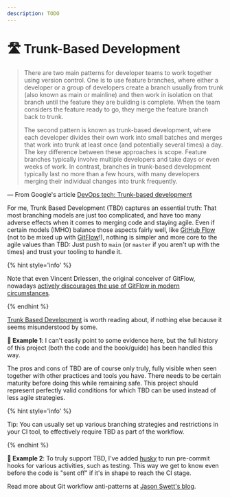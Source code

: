 ```yaml
---
description: TODO
---
```


# 🛣 Trunk-Based Development

> There are two main patterns for developer teams to work together using version control. One is to use feature branches, where either a developer or a group of developers create a branch usually from trunk (also known as main or mainline) and then work in isolation on that branch until the feature they are building is complete. When the team considers the feature ready to go, they merge the feature branch back to trunk.
>
> The second pattern is known as trunk-based development, where each developer divides their own work into small batches and merges that work into trunk at least once (and potentially several times) a day. The key difference between these approaches is scope. Feature branches typically involve multiple developers and take days or even weeks of work. In contrast, branches in trunk-based development typically last no more than a few hours, with many developers merging their individual changes into trunk frequently.

— From Google's article [DevOps tech: Trunk-based development](https://cloud.google.com/architecture/devops/devops-tech-trunk-based-development)

For me, Trunk Based Development (TBD) captures an essential truth: That most branching models are just too complicated, and have too many adverse effects when it comes to merging code and staying agile. Even if certain models (IMHO) balance those aspects fairly well, like [GitHub Flow](https://docs.github.com/en/get-started/quickstart/github-flow) (not to be mixed up with [GitFlow](https://nvie.com/posts/a-successful-git-branching-model/)!), nothing is simpler and more core to the agile values than TBD: Just push to `main` (or `master` if you aren't up with the times) and trust your tooling to handle it.

{% hint style='info' %}

Note that even Vincent Driessen, the original conceiver of GitFlow, nowadays [actively discourages the use of GitFlow in modern circumstances](https://nvie.com/posts/a-successful-git-branching-model/).

{% endhint %}

[Trunk Based Development](https://trunkbaseddevelopment.com) is worth reading about, if nothing else because it seems misunderstood by some.

**🎯 Example 1**: I can't easily point to some evidence here, but the full history of this project (both the code and the book/guide) has been handled this way.

The pros and cons of TBD are of course only truly, fully visible when seen together with other practices and tools you have. There needs to be certain maturity before doing this while remaining safe. This project should represent perfectly valid conditions for which TBD can be used instead of less agile strategies.

{% hint style='info' %}

Tip: You can usually set up various branching strategies and restrictions in your CI tool, to effectively require TBD as part of the workflow.

{% endhint %}

**🎯 Example 2**: To truly support TBD, I've added [husky](https://github.com/typicode/husky) to run pre-commit hooks for various activities, such as testing. This way we get to know even before the code is "sent off" if it's in shape to reach the CI stage.

Read more about Git workflow anti-patterns at [Jason Swett's blog](https://www.codewithjason.com/git-workflow-anti-patterns/).
